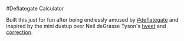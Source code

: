 #Deflategate Calculator

Built this just for fun after being endlessly amused by [#deflategate](https://twitter.com/hashtag/deflategate) and inspired by the mini dustup over Neil deGrasse Tyson's [tweet](https://twitter.com/neiltyson/status/559814692936237057) and [correction](https://www.facebook.com/notes/neil-degrasse-tyson/deflategate/10153074004496613).
